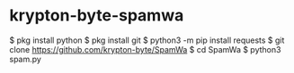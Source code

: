 # krypton-byte-spamwa

$ pkg install python
$ pkg install git
$ python3 -m pip install requests
$ git clone https://github.com/krypton-byte/SpamWa
$ cd SpamWa
$ python3 spam.py
